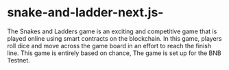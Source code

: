 # snake-and-ladder-next.js-
The Snakes and Ladders game is an exciting and competitive game that is played online using smart contracts on the blockchain. In this game, players roll dice and move across the game board in an effort to reach the finish line. This game is entirely based on chance, The game is set up for the BNB Testnet.
